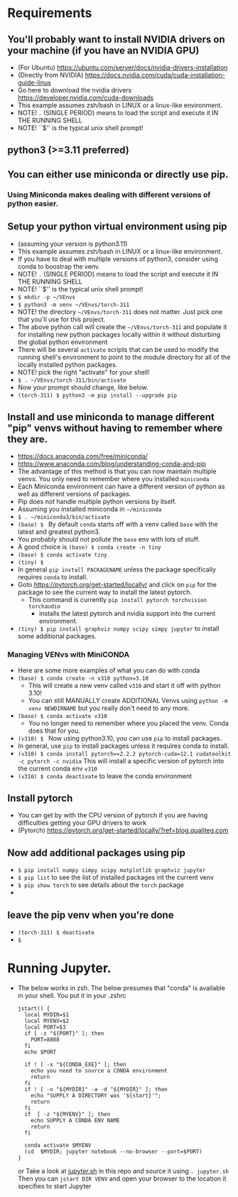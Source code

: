 #  Requirements
 ## You'll probably want to install NVIDIA drivers on your machine (if you have an NVIDIA GPU)

   - (For Ubuntu) <https://ubuntu.com/server/docs/nvidia-drivers-installation>
   - (Directly from NVIDIA) <https://docs.nvidia.com/cuda/cuda-installation-guide-linux>
   - Go here to download the nvidia drivers <https://developer.nvidia.com/cuda-downloads>
   - This example assumes zsh/bash in LINUX or a linux-like environment.
   - NOTE! `.` (SINGLE PERIOD) means to load the script and execute it IN THE RUNNING SHELL
   - NOTE!  ``$'' is the typical unix shell prompt!

 ## python3 (>=3.11 preferred)
 ## You can either use miniconda or directly use pip.
 ### Using Miniconda makes dealing with different versions of python easier.
 ## Setup your python virtual environment using pip
   - (assuming your version is python3.11)
   - This example assumes zsh/bash in LINUX or a linux-like environment.
   - If you have to deal with multiple versions of python3, consider using conda to boostrap the venv.
   - NOTE! `.` (SINGLE PERIOD) means to load the script and execute it IN THE RUNNING SHELL
   - NOTE!  ``$'' is the typical unix shell prompt!
   - `$ mkdir -p ~/VEnvs`
   - `$ python3 -m venv ~/VEnvs/torch-311`
   - NOTE! the directory `~/VEnvs/torch-311` does not matter. Just pick one that you'll use for this project.
   - The above python call will create the `~/VEnvs/torch-311` and populate it for installing new python packages locally within it without disturbing the global python environment
   - There will be several `activate` scripts that can be used to modify the running shell's environment to point to the module directory for all of the locally installed python packages.
   - NOTE! pick the right "activate"  for your shell!
   - `$ . ~/VEnvs/torch-311/bin/activate`
   - Now your prompt should change, like below.
   - `(torch-311) $ python3 -m pip install --upgrade pip`

 ## Install and use miniconda to manage different "pip" venvs without having to remember where they are.
   - <https://docs.anaconda.com/free/miniconda/>
   - <https://www.anaconda.com/blog/understanding-conda-and-pip>
   - The advantage of this method is that you can now maintain multiple venvs. You only need to remember where you installed `miniconda`
   - Each Miniconda environment can have a different version of python as well as different versions of packages.
   - Pip does not handle multiple python versions by itself.
   - Assuming you installed miniconda in `~/miniconda`
   - `$ . ~/miniconda3/bin/activate`
   - `(base) $ ` By default `conda` starts off with a venv called `base` with the latest and greatest python3.
   - You probably should not pollute the `base` env with lots of stuff.
   - A good choice is `(base) $ conda create -n tiny`
   - `(base) $ conda activate tiny`
   - `(tiny) $ `
   - In general `pip install PACKAGENAME` unless the package specifically requires `conda` to install.
   - Goto <https://pytorch.org/get-started/locally/> and click on `pip` for the package to see the current way to install the latest pytorch.
       - This command is currently `pip install pytorch torchvision torchaudio`
           - installs the latest pytorch and nvidia support into the current environment.
   - `(tiny) $ pip install graphviz numpy scipy simpy jupyter` to install some additional packages.

 ### Managing VENvs with MiniCONDA
   - Here are some more examples of what you can do with conda
   - `(base) $ conda create -n v310 python=3.10`
       - This will create a new venv called `v310` and start it off with python 3.10!
       - You can still MANUALLY create ADDITIONAL Venvs using `python -m venv NEWDIRNAME` but you really don't need to any more.
   - `(base) $ conda activate v310`
     - You no longer need to remember where you placed the venv. Conda does that for you.
   - `(v310) $ ` Now using python3.10, you can use `pip` to install packages.
   - In general, use `pip` to install packages unless it requires conda to install.
   - `(v310) $ conda install pytorch==2.2.2 pytorch-cuda=12.1 cudatoolkit -c pytorch -c nvidia`
       This will install a specific version of pytorch into the current conda env `v310`
   - `(v310) $ conda deactivate` to leave the conda environment


 ## Install pytorch
   - You can get by with the CPU version of pytorch if you are having difficulties getting your GPU drivers to work
   - (Pytorch) <https://pytorch.org/get-started/locally/?ref=blog.qualiteg.com>

 ## Now add additional packages using pip
   - `$ pip install numpy simpy scipy matplotlib graphviz jupyter`
   - `$ pip list` to see the list of installed packages int the current venv
   - `$ pip show torch` to see details about the `torch` package
   -
 ## leave the pip venv when you're done
   - `(torch-311) $ deactivate`
   - `$ `

# Running Jupyter.
  - The below works in zsh.
    The below presumes that "conda" is available in your shell.
    You put it in your .zshrc
    ```
    jstart() {
      local MYDIR=$1
      local MYENV=$2
      local PORT=$3
      if [ -z "${PORT}" ]; then
        PORT=8888
      fi
      echo $PORT

      if ! [ -x "${CONDA_EXE}" ]; then
        echo you need to source a CONDA environment
        return
      fi
      if ! [ -n "${MYDIR}" -a -d "${MYDIR}" ]; then
        echo "SUPPLY A DIRECTORY was '${start}'";
        return
      fi
      if  [ -z "${MYENV}" ]; then
        echo SUPPLY A CONDA ENV NAME
        return
      fi

      conda activate $MYENV
      (cd  $MYDIR; jupyter notebook --no-browser --port=$PORT)
    }
    ```
    or Take a look at <a href="./jupyter.sh">jupyter.sh</a> in this repo
    and source it using `. jupyter.sh`
    Then you can `jstart DIR VENV`
    and open your browser to the location it specifies to start Jupyter
